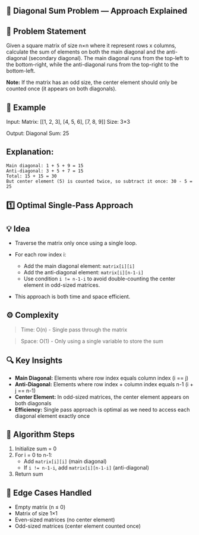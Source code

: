 ## 🔢 Diagonal Sum Problem — Approach Explained

## 📘 Problem Statement
Given a square matrix of size n×n where it represent rows x columns, calculate the sum of elements on both the main diagonal and the anti-diagonal (secondary diagonal). The main diagonal runs from the top-left to the bottom-right, while the anti-diagonal runs from the top-right to the bottom-left.

**Note:** If the matrix has an odd size, the center element should only be counted once (it appears on both diagonals).

## 🧪 Example
Input:
    Matrix:  [[1, 2, 3],
              [4, 5, 6],
              [7, 8, 9]]
    Size: 3×3

Output:
    Diagonal Sum: 25

## Explanation: 
    Main diagonal: 1 + 5 + 9 = 15
    Anti-diagonal: 3 + 5 + 7 = 15
    Total: 15 + 15 = 30
    But center element (5) is counted twice, so subtract it once: 30 - 5 = 25

## 1️⃣ Optimal Single-Pass Approach
## 💡 Idea
* Traverse the matrix only once using a single loop.

* For each row index i:
  - Add the main diagonal element: `matrix[i][i]`
  - Add the anti-diagonal element: `matrix[i][n-1-i]`
  - Use condition `i != n-1-i` to avoid double-counting the center element in odd-sized matrices.

* This approach is both time and space efficient.

## ⚙️ Complexity
 >Time: O(n) - Single pass through the matrix

 >Space: O(1) - Only using a single variable to store the sum

## 🔍 Key Insights
* **Main Diagonal:** Elements where row index equals column index (i == j)
* **Anti-Diagonal:** Elements where row index + column index equals n-1 (i + j == n-1)
* **Center Element:** In odd-sized matrices, the center element appears on both diagonals
* **Efficiency:** Single pass approach is optimal as we need to access each diagonal element exactly once

## 📝 Algorithm Steps
1. Initialize sum = 0
2. For i = 0 to n-1:
   - Add `matrix[i][i]` (main diagonal)
   - If `i != n-1-i`, add `matrix[i][n-1-i]` (anti-diagonal)
3. Return sum

## 🎯 Edge Cases Handled
* Empty matrix (n ≤ 0)
* Matrix of size 1×1
* Even-sized matrices (no center element)
* Odd-sized matrices (center element counted once)